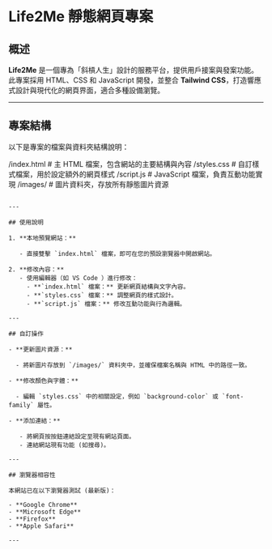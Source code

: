# Life2Me 靜態網頁專案

## 概述

**Life2Me** 是一個專為「斜槓人生」設計的服務平台，提供用戶接案與發案功能。
此專案採用 HTML、CSS 和 JavaScript 開發，並整合 **Tailwind CSS**，打造響應式設計與現代化的網頁界面，適合多種設備瀏覽。

---

## 專案結構

以下是專案的檔案與資料夾結構說明：

/index.html         # 主 HTML 檔案，包含網站的主要結構與內容
/styles.css         # 自訂樣式檔案，用於設定額外的網頁樣式
/script.js          # JavaScript 檔案，負責互動功能實現
/images/            # 圖片資料夾，存放所有靜態圖片資源
```

---

## 使用說明

1. **本地預覽網站：**

   - 直接雙擊 `index.html` 檔案，即可在您的預設瀏覽器中開啟網站。

2. **修改內容：**
   - 使用編輯器（如 VS Code ）進行修改：
     - **`index.html` 檔案：** 更新網頁結構與文字內容。
     - **`styles.css` 檔案：** 調整網頁的樣式設計。
     - **`script.js` 檔案：** 修改互動功能與行為邏輯。
    
---

## 自訂操作

- **更新圖片資源：**

  - 將新圖片存放到 `/images/` 資料夾中，並確保檔案名稱與 HTML 中的路徑一致。

- **修改顏色與字體：**

  - 編輯 `styles.css` 中的相關設定，例如 `background-color` 或 `font-family` 屬性。

- **添加連結：**

   - 將網頁按按鈕連結設定至現有網站頁面。
   - 連結網站現有功能 (如搜尋)。

---

## 瀏覽器相容性

本網站已在以下瀏覽器測試 (最新版)：

- **Google Chrome**
- **Microsoft Edge**
- **Firefox**
- **Apple Safari**

---


